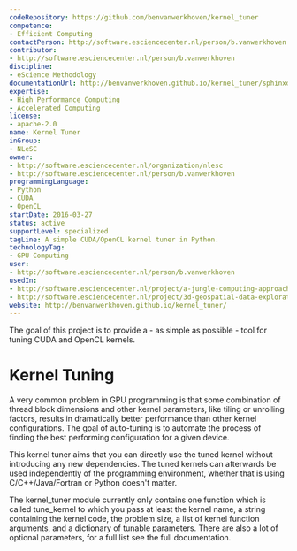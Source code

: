 ```yaml
---
codeRepository: https://github.com/benvanwerkhoven/kernel_tuner
competence:
- Efficient Computing
contactPerson: http://software.esciencecenter.nl/person/b.vanwerkhoven
contributor:
- http://software.esciencecenter.nl/person/b.vanwerkhoven
discipline:
- eScience Methodology
documentationUrl: http://benvanwerkhoven.github.io/kernel_tuner/sphinxdoc/html/index.html
expertise:
- High Performance Computing
- Accelerated Computing
license:
- apache-2.0
name: Kernel Tuner
inGroup:
- NLeSC
owner:
- http://software.esciencecenter.nl/organization/nlesc
- http://software.esciencecenter.nl/person/b.vanwerkhoven
programmingLanguage:
- Python
- CUDA
- OpenCL
startDate: 2016-03-27
status: active
supportLevel: specialized
tagLine: A simple CUDA/OpenCL kernel tuner in Python.
technologyTag:
- GPU Computing
user:
- http://software.esciencecenter.nl/person/b.vanwerkhoven
usedIn:
- http://software.esciencecenter.nl/project/a-jungle-computing-approach-to-large-scale-online-forensic-analysis
- http://software.esciencecenter.nl/project/3d-geospatial-data-exploration-for-modern-risk-management-systems
website: http://benvanwerkhoven.github.io/kernel_tuner/
---
```

The goal of this project is to provide a - as simple as possible - tool for tuning CUDA and OpenCL kernels.

# Kernel Tuning

A very common problem in GPU programming is that some combination of thread block dimensions and other kernel parameters, like tiling or unrolling factors, results in dramatically better performance than other kernel configurations. The goal of auto-tuning is to automate the process of finding the best performing configuration for a given device.

This kernel tuner aims that you can directly use the tuned kernel without introducing any new dependencies. The tuned kernels can afterwards be used independently of the programming environment, whether that is using C/C++/Java/Fortran or Python doesn't matter.

The kernel_tuner module currently only contains one function which is called tune_kernel to which you pass at least the kernel name, a string containing the kernel code, the problem size, a list of kernel function arguments, and a dictionary of tunable parameters. There are also a lot of optional parameters, for a full list see the full documentation.
